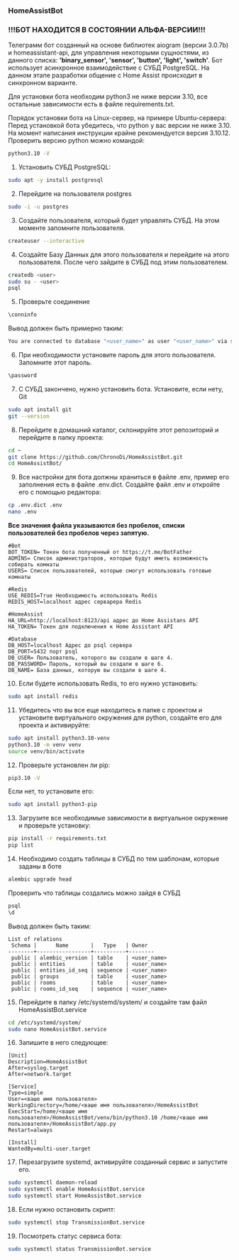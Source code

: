 ### HomeAssistBot
### !!!БОТ НАХОДИТСЯ В СОСТОЯНИИ АЛЬФА-ВЕРСИИ!!!


Телеграмм бот созданный на основе библиотек aiogram (версии 3.0.7b) и homeassistant-api, для управления некоторыми сущностями, из данного списка: 
__'binary_sensor', 'sensor', 'button', 'light', 'switch'__. Бот использует асинхронное взаимодействие с СУБД PostgreSQL.
На данном этапе разработки общение с Home Assist происходит в синхронном варианте. 

Для установки бота необходим python3 не ниже версии 3.10, все остальные зависимости есть в файле requirements.txt.

Порядок установки бота на Linux-сервер, на примере Ubuntu-сервера:
Перед установкой бота убедитесь, что python у вас версии не ниже 3.10. На момент написания инструкции крайне рекомендуется версия 3.10.12.
Проверить версию python можно командой:

````bash
python3.10 -V
````

1. Установить СУБД PostgreSQL:
```bash
sudo apt -y install postgresql
```

2. Перейдите на пользователя postgres
```bash
sudo -i -u postgres
```
3. Создайте пользователя, который будет управлять СУБД. На этом моменте запомните пользователя.
````bash
createuser --interactive
````
4. Создайте Базу Данных для этого пользователя и перейдите на этого пользователя. После чего зайдите в СУБД под этим пользователем.
````bash
createdb <user>
sudo su - <user>
psql
````
5. Проверьте соединение
````bash
\conninfo
````
Вывод должен быть примерно таким:
````bash
You are connected to database "<user_name>" as user "<user_name>" via socket in "/var/run/postgresql" at port "5432".
````
6. При необходимости установите пароль для этого пользователя. Запомните этот пароль.
````bash
\password
````

7. С СУБД закончено, нужно установить бота. Установите, если нету, Git
```bash
sudo apt install git
git --version
```

8. Перейдите в домашний каталог, склонируйте этот репозиторий и перейдите в папку проекта:
```bash
cd ~
git clone https://github.com/ChronoDi/HomeAssistBot.git
cd HomeAssistBot/
````

9. Все настройки для бота должны храниться в файле .env, пример его заполнения есть в файле .env.dict. Создайте файл .env и откройте его с помощью редактора:
```bash
cp .env.dict .env
nano .env
```
**Все значения файла указываются без пробелов, списки пользователей без пробелов через запятую.**  
````nano
#Bot
BOT_TOKEN= Токен бота полученный от https://t.me/BotFather
ADMINS= Список администраторов, которые будут иметь возможность собирать комнаты
USERS= Список пользователей, которые смогут использовать готовые комнаты

#Redis
USE_REDIS=True Необходимость использовать Redis
REDIS_HOST=localhost адрес серварера Redis

#HomeAssist
HA_URL=http://localhost:8123/api адрес до Home Assistans API
HA_TOKEN= Токен для подключения к Home Assistant API

#Database
DB_HOST=localhost Адрес до psql сервера
DB_PORT=5432 порт psql
DB_USER= Пользователь, которого вы создали в шаге 4.
DB_PASSWORD= Пароль, который вы создали в шаге 6.
DB_NAME= База данных, которую вы создали в шаге 4.
````
10. Если будете использовать Redis, то его нужно установить:
```bash
sudo apt install redis
```

11. Убедитесь что вы все еще находитесь в папке с проектом и установите виртуального окружения для python, создайте его для проекта и активируйте:
```bash
sudo apt install python3.10-venv
python3.10 -m venv venv
source venv/bin/activate
```

12. Проверьте установлен ли pip:
```bash
pip3.10 -V
```
Если нет, то установите его:
```bash
sudo apt install python3-pip
```
13. Загрузите все необходимые зависимости в виртуальное окружение и проверьте установку:
```bash
pip install -r requirements.txt
pip list
```

14. Необходимо создать таблицы в СУБД по тем шаблонам, которые заданы в боте

````bash
alembic upgrade head
````

Проверить что таблицы создались можно зайдя в СУБД
````bash
psql
\d
````

Вывод должен быть таким:
````psql
List of relations
 Schema |      Name       |   Type   | Owner
--------+-----------------+----------+--------
 public | alembic_version | table    | <user_name>
 public | entities        | table    | <user_name>
 public | entities_id_seq | sequence | <user_name>
 public | groups          | table    | <user_name>
 public | rooms           | table    | <user_name>
 public | rooms_id_seq    | sequence | <user_name>
````

15. Перейдите в папку /etc/systemd/system/ и создайте там файл HomeAssistBot.service
```bash
cd /etc/systemd/system/
sudo nano HomeAssistBot.service
```

16. Запишите в него следующее:
```nano
[Unit]
Description=HomeAssistBot
After=syslog.target
After=network.target

[Service]
Type=simple
User=<ваше имя пользователя>
WorkingDirectory=/home/<ваше имя пользователя>/HomeAssistBot
ExecStart=/home/<ваше имя пользователя>/HomeAssistBot/venv/bin/python3.10 /home/<ваше имя пользователя>/HomeAssistBot/app.py
Restart=always

[Install]
WantedBy=multi-user.target
```

17. Перезагрузите systemd, активируйте созданный сервис и запустите его.

```bash
sudo systemctl daemon-reload
sudo systemctl enable HomeAssistBot.service
sudo systemctl start HomeAssistBot.service
```
18. Если нужно остановить скрипт:
```bash
sudo systemctl stop TransmissionBot.service
```

19. Посмотреть статус сервиса бота:
```bash
sudo systemctl status TransmissionBot.service
```






